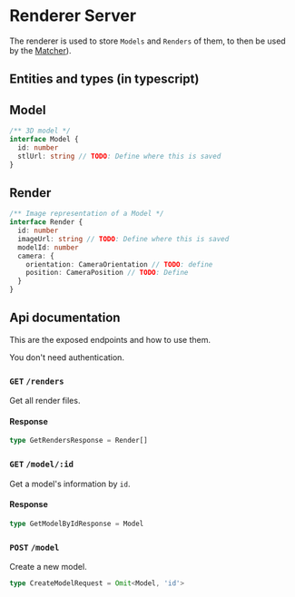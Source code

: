 # Renderer Server

The renderer is used to store `Models` and `Renders` of them, to then be used by the [Matcher](/matcher-server)).

## Entities and types (in typescript)

## Model

```ts
/** 3D model */
interface Model {
  id: number
  stlUrl: string // TODO: Define where this is saved
}
```

## Render

```ts
/** Image representation of a Model */
interface Render {
  id: number
  imageUrl: string // TODO: Define where this is saved
  modelId: number
  camera: {
    orientation: CameraOrientation // TODO: define
    position: CameraPosition // TODO: Define
  }
}
```

## Api documentation

This are the exposed endpoints and how to use them.

You don't need authentication.

### `GET` `/renders`

Get all render files.

#### Response

```ts
type GetRendersResponse = Render[]
```

### `GET` `/model/:id`

Get a model's information by `id`.

#### Response

```ts
type GetModelByIdResponse = Model
```

### `POST` `/model`

Create a new model.

```ts
type CreateModelRequest = Omit<Model, 'id'>
```
